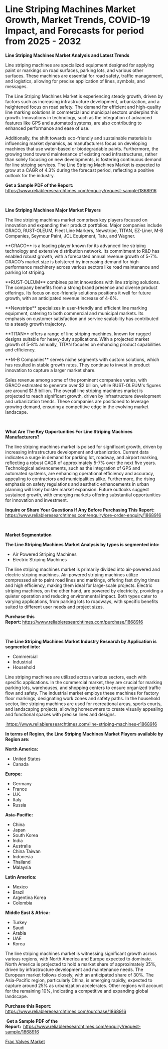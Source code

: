 <p><h1>Line Striping Machines Market Growth, Market Trends, COVID-19 Impact, and Forecasts for period from 2025 - 2032</h1></p><p><strong>Line Striping Machines Market Analysis and Latest Trends</strong></p>
<p><p>Line striping machines are specialized equipment designed for applying paint or markings on road surfaces, parking lots, and various other surfaces. These machines are essential for road safety, traffic management, and logistics, allowing for precise application of lines, symbols, and messages. </p><p>The Line Striping Machines Market is experiencing steady growth, driven by factors such as increasing infrastructure development, urbanization, and a heightened focus on road safety. The demand for efficient and high-quality line marking solutions in commercial and municipal sectors underpins this growth. Innovations in technology, such as the integration of advanced features like GPS and automated systems, are also contributing to enhanced performance and ease of use.</p><p>Additionally, the shift towards eco-friendly and sustainable materials is influencing market dynamics, as manufacturers focus on developing machines that use water-based or biodegradable paints. Furthermore, the growing trend toward maintenance of existing road infrastructures, rather than solely focusing on new developments, is fostering continuous demand for line striping services. The Line Striping Machines Market is expected to grow at a CAGR of 4.3% during the forecast period, reflecting a positive outlook for the industry.</p></p>
<p><strong>Get a Sample PDF of the Report:&nbsp;</strong> <a href="https://www.reliableresearchtimes.com/enquiry/request-sample/1868916?utm_campaign=2105&utm_medium=2&utm_source=Github&utm_content=ia&utm_term=16022025&utm_id=line-striping-machines">https://www.reliableresearchtimes.com/enquiry/request-sample/1868916</a></p>
<p>&nbsp;</p>
<p><strong>Line Striping Machines Major Market Players</strong></p>
<p><p>The line striping machines market comprises key players focused on innovation and expanding their product portfolios. Major companies include GRACO, RUST-OLEUM, Fleet Line Markers, Newstripe, TITAN, EZ-Liner, M-B Companies, Seymour Paint, JCL Equipment, Tatu, and Wagner.</p><p>**GRACO** is a leading player known for its advanced line striping technology and extensive distribution network. Its commitment to R&D has enabled robust growth, with a forecasted annual revenue growth of 5-7%. GRACO’s market size is bolstered by increasing demand for high-performance machinery across various sectors like road maintenance and parking lot striping.</p><p>**RUST-OLEUM** combines paint innovations with line striping solutions. The company benefits from a strong brand presence and diverse product offerings. Its focus on eco-friendly solutions positions it well for future growth, with an anticipated revenue increase of 4-6%. </p><p>**Newstripe** specializes in user-friendly and efficient line marking equipment, catering to both commercial and municipal markets. Its emphasis on customer satisfaction and service scalability has contributed to a steady growth trajectory.</p><p>**TITAN** offers a range of line striping machines, known for rugged designs suitable for heavy-duty applications. With a projected market growth of 5-8% annually, TITAN focuses on enhancing product capabilities and efficiency.</p><p>**M-B Companies** serves niche segments with custom solutions, which has resulted in stable growth rates. They continue to invest in product innovation to capture a larger market share.</p><p>Sales revenue among some of the prominent companies varies, with GRACO estimated to generate over $2 billion, while RUST-OLEUM's figures are around $1.5 billion. The overall line striping machines market is projected to reach significant growth, driven by infrastructure development and urbanization trends. These companies are positioned to leverage growing demand, ensuring a competitive edge in the evolving market landscape.</p></p>
<p>&nbsp;</p>
<p><strong>What Are The Key Opportunities For Line Striping Machines Manufacturers?</strong></p>
<p><p>The line striping machines market is poised for significant growth, driven by increasing infrastructure development and urbanization. Current data indicates a surge in demand for parking lot, roadway, and airport marking, reflecting a robust CAGR of approximately 5-7% over the next five years. Technological advancements, such as the integration of GPS and automated systems, are enhancing operational efficiency and accuracy, appealing to contractors and municipalities alike. Furthermore, the rising emphasis on safety regulations and aesthetic enhancements in urban planning will likely bolster market expansion. Future outlooks suggest sustained growth, with emerging markets offering substantial opportunities for innovation and investment.</p></p>
<p><strong>Inquire or Share Your Questions If Any Before Purchasing This Report:</strong> <a href="https://www.reliableresearchtimes.com/enquiry/pre-order-enquiry/1868916?utm_campaign=2105&utm_medium=2&utm_source=Github&utm_content=ia&utm_term=16022025&utm_id=line-striping-machines">https://www.reliableresearchtimes.com/enquiry/pre-order-enquiry/1868916</a></p>
<p>&nbsp;</p>
<p><strong>Market Segmentation</strong></p>
<p><strong>The Line Striping Machines Market Analysis by types is segmented into:</strong></p>
<p><ul><li>Air Powered Striping Machines</li><li>Electric Striping Machines</li></ul></p>
<p><p>The line striping machines market is primarily divided into air-powered and electric striping machines. Air-powered striping machines utilize compressed air to paint road lines and markings, offering fast drying times and high efficiency, making them ideal for large-scale projects. Electric striping machines, on the other hand, are powered by electricity, providing a quieter operation and reducing environmental impact. Both types cater to varying applications, from parking lots to roadways, with specific benefits suited to different user needs and project sizes.</p></p>
<p><strong>Purchase this Report:&nbsp;</strong><a href="https://www.reliableresearchtimes.com/purchase/1868916?utm_campaign=2105&utm_medium=2&utm_source=Github&utm_content=ia&utm_term=16022025&utm_id=line-striping-machines">https://www.reliableresearchtimes.com/purchase/1868916</a></p>
<p>&nbsp;</p>
<p><strong>The Line Striping Machines Market Industry Research by Application is segmented into:</strong></p>
<p><ul><li>Commercial</li><li>Industrial</li><li>Household</li></ul></p>
<p><p>Line striping machines are utilized across various sectors, each with specific applications. In the commercial market, they are crucial for marking parking lots, warehouses, and shopping centers to ensure organized traffic flow and safety. The industrial market employs these machines for factory floor markings, designating work zones and safety paths. In the household sector, line striping machines are used for recreational areas, sports courts, and landscaping projects, allowing homeowners to create visually appealing and functional spaces with precise lines and designs.</p></p>
<p><a href="https://www.reliableresearchtimes.com/line-striping-machines-r1868916?utm_campaign=2105&utm_medium=2&utm_source=Github&utm_content=ia&utm_term=16022025&utm_id=line-striping-machines">&nbsp;https://www.reliableresearchtimes.com/line-striping-machines-r1868916</a></p>
<p><strong>In terms of Region, the Line Striping Machines Market Players available by Region are:</strong></p>
<p>
    <p> <strong> North America: </strong>
        <ul>
            <li>United States</li>
            <li>Canada</li>
        </ul>
        </p> 
    <p> <strong> Europe: </strong>
        <ul>
            <li>Germany</li>
            <li>France</li>
            <li>U.K.</li>
            <li>Italy</li>
            <li>Russia</li>
        </ul>
        </p> 
    <p> <strong> Asia-Pacific: </strong>
        <ul>
            <li>China</li>
            <li>Japan</li>
            <li>South Korea</li>
            <li>India</li>
            <li>Australia</li>
            <li>China Taiwan</li>
            <li>Indonesia</li>
            <li>Thailand</li>
            <li>Malaysia</li>
        </ul>
        </p> 
    <p> <strong> Latin America: </strong>
        <ul>
            <li>Mexico</li>
            <li>Brazil</li>
            <li>Argentina Korea</li>
            <li>Colombia</li>
        </ul>
        </p> 
    <p> <strong> Middle East & Africa: </strong>
        <ul>
            <li>Turkey</li>
            <li>Saudi</li>
            <li>Arabia</li>
            <li>UAE</li>
            <li>Korea</li>
        </ul>
    </p>
    </p>
<p><p>The line striping machines market is witnessing significant growth across various regions, with North America and Europe expected to dominate. North America is projected to hold a market share of approximately 35%, driven by infrastructure development and maintenance needs. The European market follows closely, with an anticipated share of 30%. The Asia-Pacific region, particularly China, is emerging rapidly, expected to capture around 25% as urbanization accelerates. Other regions will account for the remaining 10%, indicating a competitive and expanding global landscape.</p></p>
<p><strong>Purchase this Report: </strong><a href="https://www.reliableresearchtimes.com/purchase/1868916?utm_campaign=2105&utm_medium=2&utm_source=Github&utm_content=ia&utm_term=16022025&utm_id=line-striping-machines">https://www.reliableresearchtimes.com/purchase/1868916</a></p>
<p>&nbsp;<strong>Get a Sample PDF of the Report:&nbsp;&nbsp;</strong><a href="https://www.reliableresearchtimes.com/enquiry/request-sample/1868916?utm_campaign=2105&utm_medium=2&utm_source=Github&utm_content=ia&utm_term=16022025&utm_id=line-striping-machines">https://www.reliableresearchtimes.com/enquiry/request-sample/1868916</a></p>
<p><strong></strong></p>
<p><p><a href="https://github.com/MariaWashington76/Market-Research-Report-List-1/blob/main/frac-valves-market.md?utm_campaign=2105&utm_medium=2&utm_source=Github&utm_content=ia&utm_term=16022025&utm_id=line-striping-machines">Frac Valves Market</a></p></p>